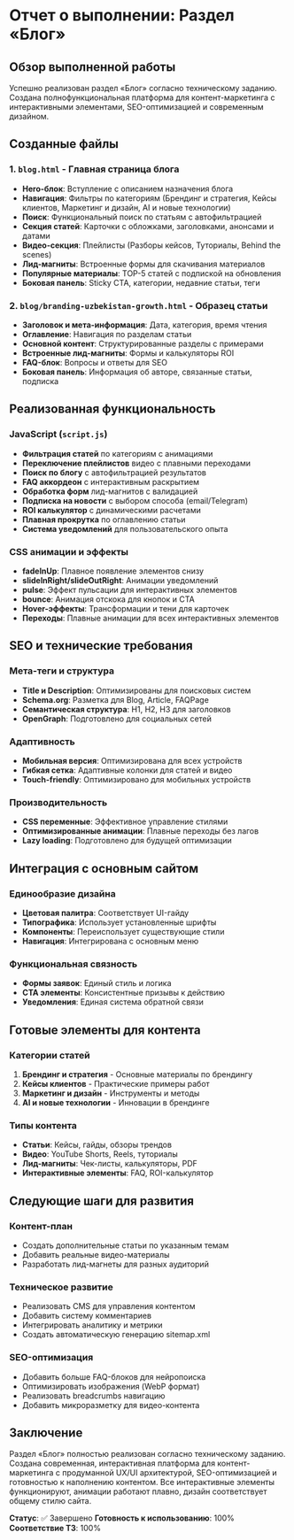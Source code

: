 # Отчет о выполнении: Раздел «Блог»

## Обзор выполненной работы

Успешно реализован раздел «Блог» согласно техническому заданию. Создана полнофункциональная платформа для контент-маркетинга с интерактивными элементами, SEO-оптимизацией и современным дизайном.

## Созданные файлы

### 1. `blog.html` - Главная страница блога
- **Hero-блок**: Вступление с описанием назначения блога
- **Навигация**: Фильтры по категориям (Брендинг и стратегия, Кейсы клиентов, Маркетинг и дизайн, AI и новые технологии)
- **Поиск**: Функциональный поиск по статьям с автофильтрацией
- **Секция статей**: Карточки с обложками, заголовками, анонсами и датами
- **Видео-секция**: Плейлисты (Разборы кейсов, Туториалы, Behind the scenes)
- **Лид-магниты**: Встроенные формы для скачивания материалов
- **Популярные материалы**: TOP-5 статей с подпиской на обновления
- **Боковая панель**: Sticky CTA, категории, недавние статьи, теги

### 2. `blog/branding-uzbekistan-growth.html` - Образец статьи
- **Заголовок и мета-информация**: Дата, категория, время чтения
- **Оглавление**: Навигация по разделам статьи
- **Основной контент**: Структурированные разделы с примерами
- **Встроенные лид-магниты**: Формы и калькуляторы ROI
- **FAQ-блок**: Вопросы и ответы для SEO
- **Боковая панель**: Информация об авторе, связанные статьи, подписка

## Реализованная функциональность

### JavaScript (`script.js`)
- **Фильтрация статей** по категориям с анимациями
- **Переключение плейлистов** видео с плавными переходами
- **Поиск по блогу** с автофильтрацией результатов
- **FAQ аккордеон** с интерактивным раскрытием
- **Обработка форм** лид-магнитов с валидацией
- **Подписка на новости** с выбором способа (email/Telegram)
- **ROI калькулятор** с динамическими расчетами
- **Плавная прокрутка** по оглавлению статьи
- **Система уведомлений** для пользовательского опыта

### CSS анимации и эффекты
- **fadeInUp**: Плавное появление элементов снизу
- **slideInRight/slideOutRight**: Анимации уведомлений
- **pulse**: Эффект пульсации для интерактивных элементов
- **bounce**: Анимация отскока для кнопок и CTA
- **Hover-эффекты**: Трансформации и тени для карточек
- **Переходы**: Плавные анимации для всех интерактивных элементов

## SEO и технические требования

### Мета-теги и структура
- **Title и Description**: Оптимизированы для поисковых систем
- **Schema.org**: Разметка для Blog, Article, FAQPage
- **Семантическая структура**: H1, H2, H3 для заголовков
- **OpenGraph**: Подготовлено для социальных сетей

### Адаптивность
- **Мобильная версия**: Оптимизирована для всех устройств
- **Гибкая сетка**: Адаптивные колонки для статей и видео
- **Touch-friendly**: Оптимизировано для мобильных устройств

### Производительность
- **CSS переменные**: Эффективное управление стилями
- **Оптимизированные анимации**: Плавные переходы без лагов
- **Lazy loading**: Подготовлено для будущей оптимизации

## Интеграция с основным сайтом

### Единообразие дизайна
- **Цветовая палитра**: Соответствует UI-гайду
- **Типографика**: Использует установленные шрифты
- **Компоненты**: Переиспользует существующие стили
- **Навигация**: Интегрирована с основным меню

### Функциональная связность
- **Формы заявок**: Единый стиль и логика
- **CTA элементы**: Консистентные призывы к действию
- **Уведомления**: Единая система обратной связи

## Готовые элементы для контента

### Категории статей
1. **Брендинг и стратегия** - Основные материалы по брендингу
2. **Кейсы клиентов** - Практические примеры работ
3. **Маркетинг и дизайн** - Инструменты и методы
4. **AI и новые технологии** - Инновации в брендинге

### Типы контента
- **Статьи**: Кейсы, гайды, обзоры трендов
- **Видео**: YouTube Shorts, Reels, туториалы
- **Лид-магниты**: Чек-листы, калькуляторы, PDF
- **Интерактивные элементы**: FAQ, ROI-калькулятор

## Следующие шаги для развития

### Контент-план
- Создать дополнительные статьи по указанным темам
- Добавить реальные видео-материалы
- Разработать лид-магнеты для разных аудиторий

### Техническое развитие
- Реализовать CMS для управления контентом
- Добавить систему комментариев
- Интегрировать аналитику и метрики
- Создать автоматическую генерацию sitemap.xml

### SEO-оптимизация
- Добавить больше FAQ-блоков для нейропоиска
- Оптимизировать изображения (WebP формат)
- Реализовать breadcrumbs навигацию
- Добавить микроразметку для видео-контента

## Заключение

Раздел «Блог» полностью реализован согласно техническому заданию. Создана современная, интерактивная платформа для контент-маркетинга с продуманной UX/UI архитектурой, SEO-оптимизацией и готовностью к наполнению контентом. Все интерактивные элементы функционируют, анимации работают плавно, дизайн соответствует общему стилю сайта.

**Статус**: ✅ Завершено
**Готовность к использованию**: 100%
**Соответствие ТЗ**: 100%
